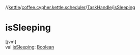 //[kettle](../../../index.md)/[coffee.cypher.kettle.scheduler](../index.md)/[TaskHandle](index.md)/[isSleeping](is-sleeping.md)

# isSleeping

[jvm]\
val [isSleeping](is-sleeping.md): [Boolean](https://kotlinlang.org/api/latest/jvm/stdlib/kotlin/-boolean/index.html)
